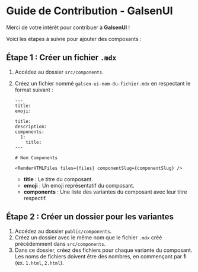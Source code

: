 # Guide de Contribution - GalsenUI

Merci de votre intérêt pour contribuer à **GalsenUI** !

Voici les étapes à suivre pour ajouter des composants :

## Étape 1 : Créer un fichier `.mdx`

1. Accédez au dossier `src/components`.
2. Créez un fichier nommé `galsen-ui-nom-du-fichier.mdx` en respectant le format suivant :

   ```mdx
   ---
   title: 
   emoji: 

   title: 
   description: 
   components:
     1:
       title:  
   ---

   # Nom Components 

   <RenderHTMLFiles files={files} componentSlug={componentSlug} />
   ```

   - **title** : Le titre du composant.
   - **emoji** : Un emoji représentatif du composant.
   - **components** : Une liste des variantes du composant avec leur titre respectif.

## Étape 2 : Créer un dossier pour les variantes

1. Accédez au dossier `public/components`.
2. Créez un dossier avec le même nom que le fichier `.mdx` créé précédemment dans `src/components`.
3. Dans ce dossier, créez des fichiers pour chaque variante du composant. Les noms de fichiers doivent être des nombres, en commençant par **1** (ex. `1.html`, `2.html`).
